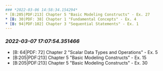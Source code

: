 ```yaml
---
### *2022-03-06 14:58:34.154294*
* [B:205|PDF:213] Chapter 5 "Basic Modeling Constructs" - Ex. 27
* [B: 30|PDF: 38] Chapter 1 "Fundamental Concepts" - Ex. 4
* [B: 94|PDF:102] Chapter 3 "Sequential Statements" - Ex. 1
---
```

### *2022-03-07 17:07:54.351466*
* [B: 64|PDF: 72] Chapter 2 "Scalar Data Types and Operations" - Ex. 5
* [B:205|PDF:213] Chapter 5 "Basic Modeling Constructs" - Ex. 15
* [B:205|PDF:213] Chapter 5 "Basic Modeling Constructs" - Ex. 30

